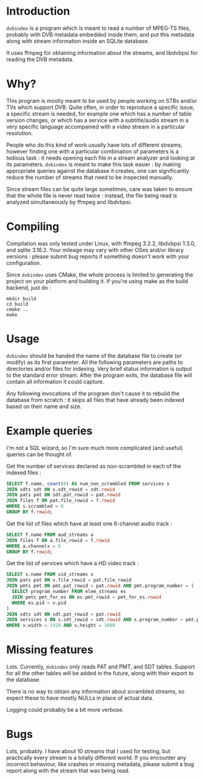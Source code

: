 # Introduction

`dvbindex` is a program which is meant to read a number of MPEG-TS files, 
probably with DVB metadata embedded inside them, and put this metadata along 
with stream information inside an SQLite database.

It uses ffmpeg for obtaining information about the streams, and libdvbpsi for 
reading the DVB metadata.

# Why?

This program is mostly meant to be used by people working on STBs and/or TVs 
which support DVB. Quite often, in order to reproduce a specific issue, a 
specific stream is needed, for example one which has a number of table version 
changes, or which has a service with a subtitle/audio stream in a very specific 
language accompanied with a video stream in a particular resolution.

People who do this kind of work usually have lots of different streams, however 
finding one with a particular combination of parameters is a tedious task : it 
needs opening each file in a stream analyzer and looking at its parameters. 
`dvbindex` is meant to make this task easier : by making appropriate queries 
against the database it creates, one can significantly reduce the number of 
streams that need to be inspected manually.

Since stream files can be quite large sometimes, care was taken to ensure that 
the whole file is never read twice : instead, the file being read is analyzed 
simultaneously by ffmpeg and libdvbpsi.

# Compiling

Compilation was only tested under Linux, with ffmpeg 3.2.2, libdvbpsi 1.3.0, 
and sqlite 3.16.2. Your mileage may vary with other OSes and/or library 
versions : please submit bug reports if something doesn't work with your 
configuration.

Since `dvbindex` uses CMake, the whole process is limited to generating the 
project on your platform and building it. If you're using make as the build 
backend, just do :

```
mkdir build
cd build
cmake ..
make
```

# Usage

`dvbindex` should be handed the name of the database file to create (or modify) 
as its first parameter. All the following parameters are paths to directories 
and/or files for indexing. Very brief status information is output to the 
standard error stream. After the program exits, the database file will contain 
all information it could capture.

Any following invocations of the program don't cause it to rebuild the database 
from scratch : it skips all files that have already been indexed based on their 
name and size.

# Example queries

I'm not a SQL wizard, so I'm sure much more complicated (and useful) queries 
can be thought of.

Get the number of services declared as non-scrambled in each of the indexed
files :

```sql
SELECT f.name, count(0) AS num_non_scrambled FROM services s
JOIN sdts sdt ON s.sdt_rowid = sdt.rowid
JOIN pats pat ON sdt.pat_rowid = pat.rowid
JOIN files f ON pat.file_rowid = f.rowid
WHERE s.scrambled = 0
GROUP BY f.rowid;
```

Get the list of files which have at least one 6-channel audio track :

```sql
SELECT f.name FROM aud_streams a
JOIN files f ON a.file_rowid = f.rowid
WHERE a.channels = 6
GROUP BY f.rowid;
```

Get the list of services which have a HD video track :

```sql
SELECT s.name FROM vid_streams v
JOIN pats pat ON v.file_rowid = pat.file_rowid
JOIN pmts pmt ON pmt.pat_rowid = pat.rowid AND pmt.program_number = (
  SELECT program_number FROM elem_streams es
  JOIN pmts pmt_for_es ON es.pmt_rowid = pmt_for_es.rowid
  WHERE es.pid = v.pid
)
JOIN sdts sdt ON sdt.pat_rowid = pat.rowid
JOIN services s ON s.sdt_rowid = sdt.rowid AND s.program_number = pmt.program_number
WHERE v.width = 1920 AND v.height = 1080
```

# Missing features

Lots. Currently, `dvbindex` only reads PAT and PMT, and SDT tables. Support for 
all the other tables will be added in the future, along with their export to 
the database.

There is no way to obtain any information about scrambled streams, so expect 
these to have mostly NULLs in place of actual data.

Logging could probably be a bit more verbose.

# Bugs

Lots, probably. I have about 10 streams that I used for testing, but 
practically every stream is a totally different world. If you encounter any 
incorrect behaviour, like crashes or missing metadata, please submit a bug 
report along with the stream that was being read.
